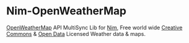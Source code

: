 # Nim-OpenWeatherMap

[OpenWeatherMap](https://openweathermap.org) API MultiSync Lib for [Nim](https://nim-lang.org), Free world wide [Creative Commons](http://creativecommons.org/licenses/by-sa/4.0) & [Open Data](http://opendatacommons.org/licenses/odbl) Licensed Weather data & maps.
